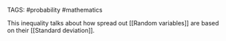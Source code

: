TAGS: #probability #mathematics 

This inequality talks about how spread out [[Random variables]] are based on their [[Standard deviation]]. 

